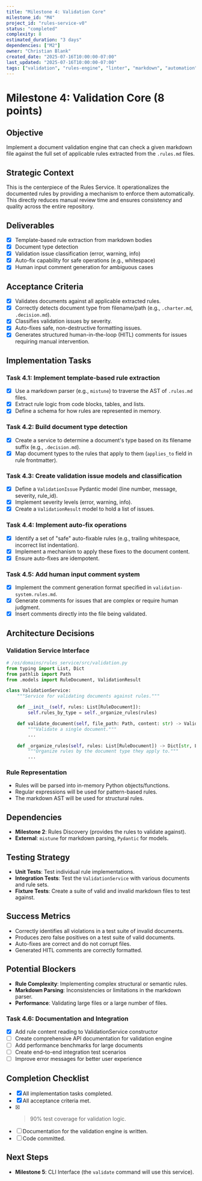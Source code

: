 ```yaml
---
title: "Milestone 4: Validation Core"
milestone_id: "M4"
project_id: "rules-service-v0"
status: "completed"
complexity: 8
estimated_duration: "3 days"
dependencies: ["M2"]
owner: "Christian Blank"
created_date: "2025-07-16T10:00:00-07:00"
last_updated: "2025-07-16T10:00:00-07:00"
tags: ["validation", "rules-engine", "linter", "markdown", "automation"]
---
```


# **Milestone 4: Validation Core (8 points)**

## **Objective**
Implement a document validation engine that can check a given markdown file against the full set of applicable rules extracted from the `.rules.md` files.

## **Strategic Context**
This is the centerpiece of the Rules Service. It operationalizes the documented rules by providing a mechanism to enforce them automatically. This directly reduces manual review time and ensures consistency and quality across the entire repository.

## **Deliverables**
- [x] Template-based rule extraction from markdown bodies
- [x] Document type detection
- [x] Validation issue classification (error, warning, info)
- [x] Auto-fix capability for safe operations (e.g., whitespace)
- [x] Human input comment generation for ambiguous cases

## **Acceptance Criteria**
- [x] Validates documents against all applicable extracted rules.
- [x] Correctly detects document type from filename/path (e.g., `.charter.md`, `.decision.md`).
- [x] Classifies validation issues by severity.
- [x] Auto-fixes safe, non-destructive formatting issues.
- [x] Generates structured human-in-the-loop (HITL) comments for issues requiring manual intervention.

## **Implementation Tasks**

### **Task 4.1: Implement template-based rule extraction**
- [x] Use a markdown parser (e.g., `mistune`) to traverse the AST of `.rules.md` files.
- [x] Extract rule logic from code blocks, tables, and lists.
- [x] Define a schema for how rules are represented in memory.

### **Task 4.2: Build document type detection**
- [x] Create a service to determine a document's type based on its filename suffix (e.g., `.decision.md`).
- [x] Map document types to the rules that apply to them (`applies_to` field in rule frontmatter).

### **Task 4.3: Create validation issue models and classification**
- [x] Define a `ValidationIssue` Pydantic model (line number, message, severity, rule_id).
- [x] Implement severity levels (error, warning, info).
- [x] Create a `ValidationResult` model to hold a list of issues.

### **Task 4.4: Implement auto-fix operations**
- [x] Identify a set of "safe" auto-fixable rules (e.g., trailing whitespace, incorrect list indentation).
- [x] Implement a mechanism to apply these fixes to the document content.
- [x] Ensure auto-fixes are idempotent.

### **Task 4.5: Add human input comment system**
- [x] Implement the comment generation format specified in `validation-system.rules.md`.
- [x] Generate comments for issues that are complex or require human judgment.
- [x] Insert comments directly into the file being validated.

## **Architecture Decisions**

### **Validation Service Interface**
```python
# /os/domains/rules_service/src/validation.py
from typing import List, Dict
from pathlib import Path
from .models import RuleDocument, ValidationResult

class ValidationService:
    """Service for validating documents against rules."""

    def __init__(self, rules: List[RuleDocument]):
        self.rules_by_type = self._organize_rules(rules)

    def validate_document(self, file_path: Path, content: str) -> ValidationResult:
        """Validate a single document."""
        ...

    def _organize_rules(self, rules: List[RuleDocument]) -> Dict[str, List[RuleDocument]]:
        """Organize rules by the document type they apply to."""
        ...
```

### **Rule Representation**
- Rules will be parsed into in-memory Python objects/functions.
- Regular expressions will be used for pattern-based rules.
- The markdown AST will be used for structural rules.

## **Dependencies**
- **Milestone 2**: Rules Discovery (provides the rules to validate against).
- **External**: `mistune` for markdown parsing, `Pydantic` for models.

## **Testing Strategy**
- **Unit Tests**: Test individual rule implementations.
- **Integration Tests**: Test the `ValidationService` with various documents and rule sets.
- **Fixture Tests**: Create a suite of valid and invalid markdown files to test against.

## **Success Metrics**
- Correctly identifies all violations in a test suite of invalid documents.
- Produces zero false positives on a test suite of valid documents.
- Auto-fixes are correct and do not corrupt files.
- Generated HITL comments are correctly formatted.

## **Potential Blockers**
- **Rule Complexity**: Implementing complex structural or semantic rules.
- **Markdown Parsing**: Inconsistencies or limitations in the markdown parser.
- **Performance**: Validating large files or a large number of files.

### **Task 4.6: Documentation and Integration**
- [x] Add rule content reading to ValidationService constructor
- [ ] Create comprehensive API documentation for validation engine
- [ ] Add performance benchmarks for large documents
- [ ] Create end-to-end integration test scenarios
- [ ] Improve error messages for better user experience

## **Completion Checklist**
- [x] All implementation tasks completed.
- [x] All acceptance criteria met.
- [x] >90% test coverage for validation logic.
- [ ] Documentation for the validation engine is written.
- [ ] Code committed.

## **Next Steps**
- **Milestone 5**: CLI Interface (the `validate` command will use this service).
